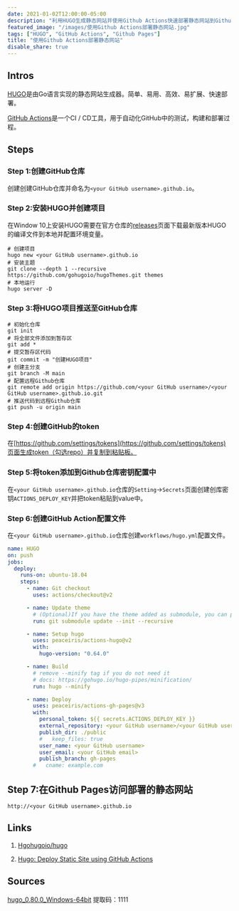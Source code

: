 ```yaml
---
date: 2021-01-02T12:00:00-05:00
description: "利用HUGO生成静态网站并使用Github Actions快速部署静态网站到Github Pages"
featured_image: "/images/使用Github Actions部署静态网站.jpg"
tags: ["HUGO", "GitHub Actions", "Github Pages"]
title: "使用Github Actions部署静态网站"
disable_share: true
---
```


## Intros

[HUGO](https://gohugo.io/)是由Go语言实现的静态网站生成器。简单、易用、高效、易扩展、快速部署。

[GitHub Actions](https://github.com/features/actions)是一个CI / CD工具，用于自动化GitHub中的测试，构建和部署过程。

## Steps

### Step 1:创建GitHub仓库

创建创建GitHub仓库并命名为`<your GitHub username>.github.io`。

### Step 2:安装HUGO并创建项目

在Window 10上安装HUGO需要在官方仓库的[releases](https://github.com/gohugoio/hugo/releases)页面下载最新版本HUGO的编译文件到本地并配置环境变量。

```shell
# 创建项目
hugo new <your GitHub username>.github.io
# 安装主题
git clone --depth 1 --recursive https://github.com/gohugoio/hugoThemes.git themes
# 本地运行
hugo server -D
```

### Step 3:将HUGO项目推送至GitHub仓库

```shell
# 初始化仓库
git init
# 将全部文件添加到暂存区
git add *
# 提交暂存区代码
git commit -m "创建HUGO项目"
# 创建主分支
git branch -M main
# 配置远程Github仓库
git remote add origin https://github.com/<your GitHub username>/<your GitHub username>.github.io.git
# 推送代码到远程Github仓库
git push -u origin main
```

### Step 4:创建GitHub的token

在[https://github.com/settings/tokens](https://github.com/settings/tokens)页面生成token（勾选repo）并复制到粘贴板。

### Step 5:将token添加到Github仓库密钥配置中

在`<your GitHub username>.github.io`仓库的`Setting`->`Secrets`页面创建创库密钥`ACTIONS_DEPLOY_KEY`并把token粘贴到value中。

### Step 6:创建GitHub Action配置文件

在`<your GitHub username>.github.io`仓库创建`workflows/hugo.yml`配置文件。

```yml
name: HUGO
on: push
jobs:
  deploy:
    runs-on: ubuntu-18.04
    steps:
      - name: Git checkout
        uses: actions/checkout@v2

      - name: Update theme
        # (Optional)If you have the theme added as submodule, you can pull it and use the most updated version
        run: git submodule update --init --recursive

      - name: Setup hugo
        uses: peaceiris/actions-hugo@v2
        with:
          hugo-version: "0.64.0"

      - name: Build
        # remove --minify tag if you do not need it
        # docs: https://gohugo.io/hugo-pipes/minification/
        run: hugo --minify

      - name: Deploy
        uses: peaceiris/actions-gh-pages@v3
        with:
          personal_token: ${{ secrets.ACTIONS_DEPLOY_KEY }}
          external_repository: <your GitHub username>/<your GitHub username>.github.io
          publish_dir: ./public
          #   keep_files: true
          user_name: <your GitHub username>
          user_email: <your GitHub email>
          publish_branch: gh-pages
        #   cname: example.com
```

## Step 7:在Github Pages访问部署的静态网站

`http://<your GitHub username>.github.io`

## Links

1. [Hgohugoio/hugo](https://github.com/gohugoio/hugo)

2. [Hugo: Deploy Static Site using GitHub Actions](https://ruddra.com/hugo-deploy-static-page-using-github-actions/)

## Sources

[hugo_0.80.0_Windows-64bit](https://pan.baidu.com/s/1PKgRFJfWn50Q6MAo9lnxPA) 提取码：1111
